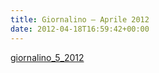 ```yaml
---
title: Giornalino – Aprile 2012
date: 2012-04-18T16:59:42+00:00
---
```

[giornalino\_5\_2012](http://www.basketgardolo.it/wp-content/uploads/2012/04/giornalino_5_2012.pdf)